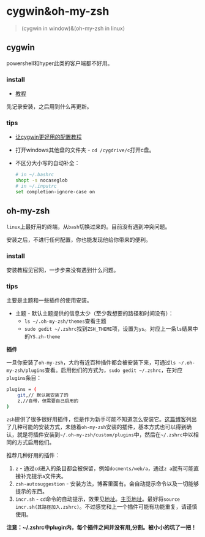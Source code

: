 # cygwin&oh-my-zsh
> (cygwin in window)&(oh-my-zsh in linux)

## cygwin

powershell和hyper此类的客户端都不好用。

### install

* [教程](https://www.jianshu.com/p/fac45920628d)

先记录安装，之后用到什么再更新。

### tips

* [让cygwin更好用的配置教程](http://oldratlee.com/post/2012-12-22/stunning-cygwin)

* 打开windows其他盘的文件夹 - `cd /cygdrive/c`打开c盘。
* 不区分大小写的自动补全：
    ```bash
    # in ~/.bashrc
    shopt -s nocaseglob
    # in ~/.inputrc
    set completion-ignore-case on
    ```
## oh-my-zsh

`linux`上最好用的终端，从`bash`切换过来的。目前没有遇到冲突问题。

安装之后，不进行任何配置，你也能发现他给你带来的便利。

### install

安装教程见官网，一步步来没有遇到什么问题。

### tips

主要是主题和一些插件的使用安装。

* 主题 - 默认主题提供的信息太少（至少我想要的路径和时间没有）：
    * `ls ~/.oh-my-zsh/themes`查看主题
    * `sudo gedit ~/.zshrc`找到`ZSH_THEME`项，设置为`ys`。对应上一条`ls`结果中的`YS.zh-theme`

**插件**

一旦你安装了`oh-my-zsh`，大约有近百种插件都会被安装下来，可通过`ls ~/.oh-my-zsh/plugins`查看。启用他们的方式为，`sudo gedit ~/.zshrc`，在对应`plugins`条目：

``` bash
plugins = (
    git,// 默认就安装了的
    z,//自带，但需要自己启用的
)
```

`zsh`提供了很多很好用插件，但是作为新手可能不知道怎么安装它。[这篇博客](https://hufangyun.com/2017/zsh-plugin/)列出了几种可能的安装方式，未随着`oh-my-zsh`安装的插件，基本方式也可以得到确认，就是将插件安装到`~/.oh-my-zsh/custom/plugins`中，然后在`~/.zshrc`中以相同的方式启用他们。

推荐几种好用的插件：

1. `z` - 通过`cd`进入的条目都会被保留，例如`docments/web/a`，通过`z a`就有可能直接补充提示`a`文件夹。
2.  `zsh-autosuggestion` - 安装方法，博客里面有。会自动提示命令以及一切能够提示的东西。
3. `incr.sh` - `cd`命令的自动提示，效果见[地址](http://yijiebuyi.com/blog/36955b84c57e338dd8255070b80829bf.html)。[主页地址](http://mimosa-pudica.net/zsh-incremental.html)。最好将`source incr.sh(其路径加入.zshrc)`。不过感觉和上一个插件可能有功能重复，请谨慎使用。

**注意：~/.zshrc中plugin内，每个插件之间并没有用,分割。被小小的坑了一把！**